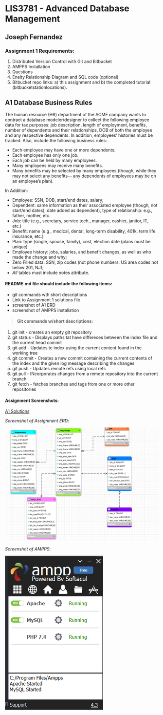 # LIS3781 - Advanced Database Management

## Joseph Fernandez

### Assignment 1 Requirements:

1. Distributed Version Control with Git and Bitbucket
2. AMPPS Installation
3. Questions
4. Eneity Relationship Diagram and SQL code (optional)
5. Bitbucket repo links:
    a) this assignment and
    b) the completed tutorial (bitbucketstationlocations).

## A1 Database Business Rules

The human resource (HR) department of the ACME company wants to contract a database
modeler/designer to collect the following employee data for tax purposes: job description, length of
employment, benefits, number of dependents and their relationships, DOB of both the employee and any
respective dependents. In addition, employees’ histories must be tracked. Also, include the following
business rules:

* Each employee may have one or more dependents.
* Each employee has only one job.
* Each job can be held by many employees.
* Many employees may receive many benefits.
* Many benefits may be selected by many employees (though, while they may not select any benefits—
any dependents of employees may be on an employee’s plan).

In Addition:

* Employee: SSN, DOB, start/end dates, salary;
* Dependent: same information as their associated employee (though, not start/end dates), date added
as dependent), type of relationship: e.g., father, mother, etc.
* Job: title (e.g., secretary, service tech., manager, cashier, janitor, IT, etc.)
* Benefit: name (e.g., medical, dental, long-term disability, 401k, term life insurance, etc.)
* Plan: type (single, spouse, family), cost, election date (plans must be unique)
* Employee history: jobs, salaries, and benefit changes, as well as who made the change and why;
* Zero Filled data: SSN, zip codes (not phone numbers: US area codes not below 201, NJ);
* *All* tables must include notes attribute.


#### README.md file should include the following items:

* git commands wth short descriptions
* Link to Assignment 1 solutions file
* screenshot of A1 ERD
* screenshot of AMPPS installation

> #### Git commands w/short descriptions:

1. git init - creates an empty git repository
2. git status - Displays paths tat have differeces between the index file and the current head commit
3. git add - Updates te index using the current content found in the working tree
4. git commit - Creates a new commit containing the current contents of the index and the given log message describing the changes
5. git push - Updates remote refs using local refs
6. git pull - INcorporates changes from a remote repository into the current branch
7. git fetch - fetches branches and tags from one or more other repositories

#### Assignment Screenshots:

[A1 Solutions](lis3781_a1_solutions.sql "My solutions file")

*Screenshot of Assignment ERD*:

![ERD Screenshot](a1_erd.png)

*Screenshot of AMPPS*:

![AMPPS Installation](ampps-installation.png)